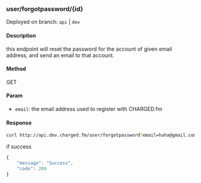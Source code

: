 ### **user/forgotpassword/{id}**

Deployed on branch: `api` | `dev`

#### **Description**

this endpoint will reset the password for the account of given email address, and send an email to that account.

#### **Method**

GET

#### **Param**

- `email`: the email address used to register with CHARGED.fm

#### **Response**

```sh
curl http://api.dev.charged.fm/user/forgotpassword?email=haha@gmail.com
```
if success

```javascript
{
    "message": "Success",
    "code": 200
}
```



